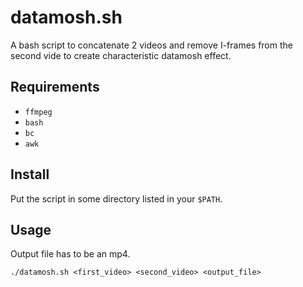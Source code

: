 # datamosh.sh
A bash script to concatenate 2 videos and remove I-frames from the second vide to create characteristic datamosh effect. 

## Requirements
- `ffmpeg`
- `bash`
- `bc`
- `awk`

## Install
Put the script in some directory listed in your `$PATH`.

## Usage
Output file has to be an mp4.
```
./datamosh.sh <first_video> <second_video> <output_file>
```
